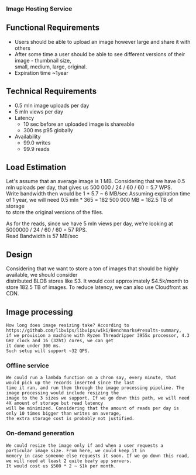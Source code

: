### Image Hosting Service

## Functional Requirements
- Users should be able to upload an image however large and share it with others
- After some time a user should be able to see different versions of their image - thumbnail size,   
  small, medium, large, original. 
- Expiration time ~1year

## Technical Requirements
- 0.5 mln image uploads per day
- 5 mln views per day
- Latency 
    - 10 sec before an uploaded image is shareable
    - 300 ms p95 globally
- Availability
    - 99.0 writes
    - 99.9 reads
    
## Load Estimation

Let's assume that an average image is 1 MB.
Considering that we have 0.5 mln uploads per day, that gives us 500 000 / 24 / 60 / 60 = 5.7 WPS.  
Write bandwidth then would be 1 * 5.7 ~ 6 MB/sec
Assuming expiration time of 1 year, we will need 0.5 mln * 365 = 182 500 000 MB = 182.5 TB of storage  
to store the original versions of the files.

As for the reads, since we have 5 mln views per day, we're looking at 5000000 / 24 / 60 / 60 = 57 RPS.  
Read Bandwidth is 57 MB/sec

## Design

Considering that we want to store a ton of images that should be highly available, we should consider  
distributed BLOB stores like S3. It would cost approximately $4.5k/month to store 182.5 TB of images.
To reduce latency, we can also use Cloudfront as CDN.  

## Image processing
    How long does image resizing take? According to https://github.com/libvips/libvips/wiki/Benchmarks#results-summary, 
    if we provision a machine with Ryzen Threadripper 3955x processor, 4.3	GHz clock and 16 (32ht) cores, we can get   
    it done under 300 ms.  
    Such setup will support ~32 QPS. 

### Offline service
    We could run a lambda function on a chron say, every minute, that would pick up the records inserted since the last  
    time it ran, and run them through the image processing pipeline. The image processing would include resizing the  
    image to the 3 sizes we support. If we go down this path, we will need 4X amount of storage but read latency  
    will be minimized. Considering that the amount of reads per day is only 10 times bigger than writes on average,  
    the extra storage cost is probably not justified. 
### On-demand generation
    We could resize the image only if and when a user requests a particular image size. From here, we could keep it in
    memory in case someone else requests it soon. If we go down this road, we will need at least 2 quite beafy app servers.   
    It would cost us $500 * 2 ~ $1k per month.
